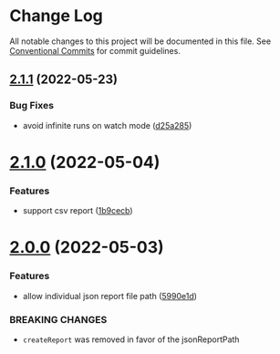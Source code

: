 # Change Log

All notable changes to this project will be documented in this file.
See [Conventional Commits](https://conventionalcommits.org) for commit guidelines.

## [2.1.1](https://github.com/sholzmayer/jest-performance-reporter/compare/@jest-performance-reporter/example@2.1.0...@jest-performance-reporter/example@2.1.1) (2022-05-23)


### Bug Fixes

* avoid infinite runs on watch mode ([d25a285](https://github.com/sholzmayer/jest-performance-reporter/commit/d25a28594808ab8f4cf4077806dadd8dea125c0c))





# [2.1.0](https://github.com/sholzmayer/jest-performance-reporter/compare/@jest-performance-reporter/example@2.0.0...@jest-performance-reporter/example@2.1.0) (2022-05-04)


### Features

* support csv report ([1b9cecb](https://github.com/sholzmayer/jest-performance-reporter/commit/1b9cecb3ba783d8cc767a5bbdbe3012484c15804))





# [2.0.0](https://github.com/sholzmayer/jest-performance-reporter/compare/@jest-performance-reporter/example@1.0.8...@jest-performance-reporter/example@2.0.0) (2022-05-03)


### Features

* allow individual json report file path ([5990e1d](https://github.com/sholzmayer/jest-performance-reporter/commit/5990e1dcf6ce98da4866a8d09c6c8dc2b9e9e387))


### BREAKING CHANGES

* `createReport` was removed in favor of the jsonReportPath
